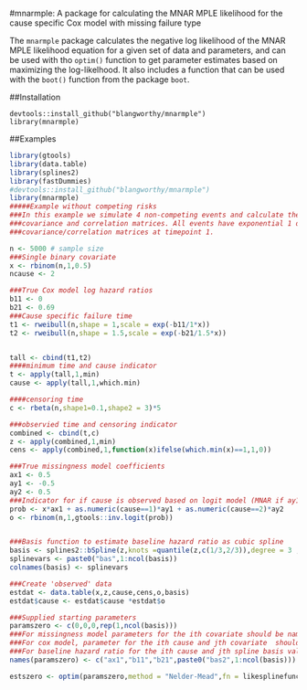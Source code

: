 #mnarmple: A package for calculating the MNAR MPLE likelihood for the
cause specific Cox model with missing failure type

The `mnarmple` package calculates the negative log likelihood of the
MNAR MPLE likelihood equation for a given set of data and parameters,
and can be used with tho `optim()` function to get parameter estimates
based on maximizing the log-likelhood. It also includes a function that
can be used with the `boot()` function from the package `boot`.

##Installation

``` install
devtools::install_github("blangworthy/mnarmple")
library(mnarmple)
```

##Examples

``` r
library(gtools)
library(data.table)
library(splines2)
library(fastDummies)
#devtools::install_github("blangworthy/mnarmple")
library(mnarmple)
#####Example without competing risks
###In this example we simulate 4 non-competing events and calculate the martingale and counting process
###covariance and correlation matrices. All events have exponential 1 distribution and we estimate the
###covariance/correlation matrices at timepoint 1.

n <- 5000 # sample size
###Single binary covariate
x <- rbinom(n,1,0.5)
ncause <- 2

###True Cox model log hazard ratios
b11 <- 0
b21 <- 0.69
###Cause specific failure time
t1 <- rweibull(n,shape = 1,scale = exp(-b11/1*x))
t2 <- rweibull(n,shape = 1.5,scale = exp(-b21/1.5*x))


tall <- cbind(t1,t2)
####minimum time and cause indicator
t <- apply(tall,1,min)
cause <- apply(tall,1,which.min)

####censoring time
c <- rbeta(n,shape1=0.1,shape2 = 3)*5

###observied time and censoring indicator
combined <- cbind(t,c)
z <- apply(combined,1,min)
cens <- apply(combined,1,function(x)ifelse(which.min(x)==1,1,0))

###True missingness model coefficients
ax1 <- 0.5
ay1 <- -0.5
ay2 <- 0.5
###Indicator for if cause is observed based on logit model (MNAR if ay1 doesn't equal ay2)
prob <- x*ax1 + as.numeric(cause==1)*ay1 + as.numeric(cause==2)*ay2
o <- rbinom(n,1,gtools::inv.logit(prob))


###Basis function to estimate baseline hazard ratio as cubic spline
basis <- splines2::bSpline(z,knots =quantile(z,c(1/3,2/3)),degree = 3 ,intercept = T)
splinevars <- paste0("bas",1:ncol(basis))
colnames(basis) <- splinevars

###Create 'observed' data
estdat <- data.table(x,z,cause,cens,o,basis)
estdat$cause <- estdat$cause *estdat$o

###Supplied starting parameters
paramszero <- c(0,0,0,rep(1,ncol(basis)))
###For missingness model parameters for the ith covariate should be named "axi" (does not include MNAR parameters)
###For cox model, parameter for the ith cause and jth covariate  should be named "bij"
###For baseline hazard ratio for the ith cause and jth spline basis value the parameter should be named "basij"
names(paramszero) <- c("ax1","b11","b21",paste0("bas2",1:ncol(basis)))

estszero <- optim(paramszero,method = "Nelder-Mead",fn = likesplinefunctionmnarfixed,dat = estdat,mnarparams=c(0.5,-0.5),timevar = "z",xvarsmiss="x",xvarscox="x",splinevars=splinevars,ncause=ncause)
```
